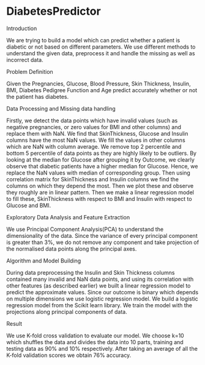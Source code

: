 # DiabetesPredictor
Introduction

We are trying to build a model which can predict whether a patient is diabetic or not based on different parameters. We use different methods to understand the given data, preprocess it and handle the missing as well as incorrect data.

Problem Definition

Given the Pregnancies, Glucose, Blood Pressure, Skin Thickness, Insulin, BMI, Diabetes Pedigree Function and Age predict accurately whether or not the patient has diabetes. 

Data Processing and Missing data handling

Firstly, we detect the data points which have invalid values (such as negative pregnancies, or zero values for BMI and other columns) and replace them with NaN.
We find that SkinThickness, Glucose and Insulin columns have the most NaN values. We fill the values in other columns which are NaN with column average.
We remove top 2 percentile and bottom 5 percentile of data points as they are highly likely to be outliers.
By looking at the median for Glucose after grouping it by Outcome, we clearly observe that diabetic patients have a higher median for Glucose. Hence, we replace the NaN values with median of corresponding group.
Then using correlation matrix for SkinThickness and Insulin columns we find the columns on which they depend the most. Then we plot these and observe they roughly are in linear pattern. Then we make a linear regression model to fill these, SkinThickness with respect to BMI and Insulin with respect to Glucose and BMI.

Exploratory Data Analysis and Feature Extraction

We use Principal Component Analysis(PCA) to understand the dimensionality of the data. Since the variance of every principal component is greater than 3%, we do not remove any component and take projection of the normalised data points along the principal axes.

Algorithm and Model Building

During data preprocessing the Insulin and Skin Thickness columns contained many invalid and NaN data points, and using its correlation with other features (as described earlier) we built a linear regression model to predict the approximate values.
Since our outcome is binary which depends on multiple dimensions we use logistic regression model. We build a logistic regression model from the Scikit learn library. We train the model with the projections along principal components of data. 

Result

We use K-fold cross validation to evaluate our model. We choose k=10 which shuffles the data and divides the data into 10 parts, training and testing data as 90% and 10% respectively.
After taking an average of all the K-fold validation scores we obtain 76% accuracy.

